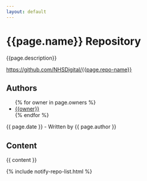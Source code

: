 ```yaml
---
layout: default
---
```


<h1>{{page.name}} Repository</h1>

<p>
{{page.description}}
</p>

<p>
<a href="https://github.com/NHSDigital/{{page.repo-name}}">https://github.com/NHSDigital/{{page.repo-name}}</a>
</p>

<h2>Authors</h2>

<ul>
{% for owner in page.owners %}
    <li> <a href="http://github.com/{{owner}}">{{owner}}</a> </li>
{% endfor %}
</ul>

<p>{{ page.date }} - Written by {{ page.author }}</p>

<h2>Content</h2>

{{ content }}

{% include notify-repo-list.html %}
